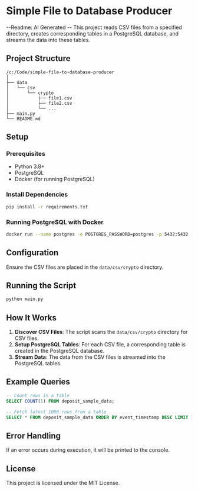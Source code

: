 # Simple File to Database Producer
--Readme: AI Generated --
This project reads CSV files from a specified directory, creates corresponding tables in a PostgreSQL database, and streams the data into these tables.

## Project Structure

```
/c:/Code/simple-file-to-database-producer
│
├── data
│   └── csv
│       └── crypto
│           ├── file1.csv
│           ├── file2.csv
│           └── ...
├── main.py
└── README.md
```

## Setup

### Prerequisites

- Python 3.8+
- PostgreSQL
- Docker (for running PostgreSQL)

### Install Dependencies

```sh
pip install -r requirements.txt
```

### Running PostgreSQL with Docker

```sh
docker run --name postgres -e POSTGRES_PASSWORD=postgres -p 5432:5432 -d postgres
```

## Configuration

Ensure the CSV files are placed in the `data/csv/crypto` directory.

## Running the Script

```sh
python main.py
```

## How It Works

1. **Discover CSV Files**: The script scans the `data/csv/crypto` directory for CSV files.
2. **Setup PostgreSQL Tables**: For each CSV file, a corresponding table is created in the PostgreSQL database.
3. **Stream Data**: The data from the CSV files is streamed into the PostgreSQL tables.

## Example Queries

```sql
-- Count rows in a table
SELECT COUNT(1) FROM deposit_sample_data;

-- Fetch latest 1000 rows from a table
SELECT * FROM deposit_sample_data ORDER BY event_timestamp DESC LIMIT 1000;
```

## Error Handling

If an error occurs during execution, it will be printed to the console.

## License

This project is licensed under the MIT License.